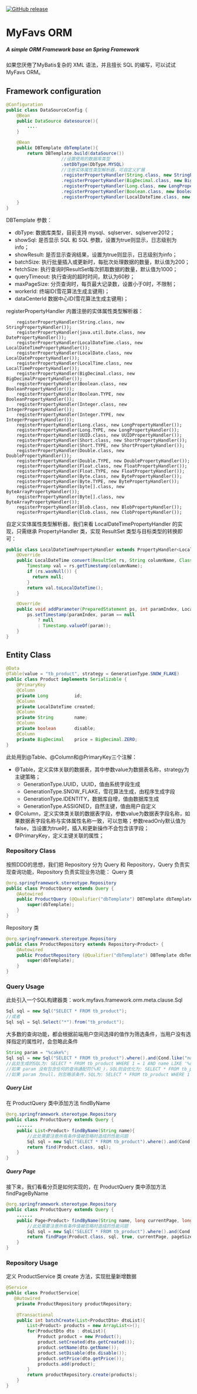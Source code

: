 [![GitHub release](https://img.shields.io/github/stars/tanqimin/myfavs.framework?style=flat-square)](https://github.com/tanqimin/myfavs.framework)
# MyFavs ORM
##### A simple ORM Framework base on Spring Framework
如果您厌倦了MyBatis复杂的 XML 语法，并且擅长 SQL 的编写，可以试试 MyFavs ORM。
## Framework configuration
```java
@Configuration
public class DataSourceConfig {
    @Bean
    public DataSource datesource(){
        ....
    }

    @Bean
    public DBTemplate dbTemplate(){
        return DBTemplate.build(dataSource())
                     //设置使用的数据库类型
                     .setDbType(DbType.MYSQL)
                     //注册实体属性类型解析器，可自定义扩展
                     .registerPropertyHandler(String.class, new StringPropertyHandler())
                     .registerPropertyHandler(BigDecimal.class, new BigDecimalPropertyHandler())
                     .registerPropertyHandler(Long.class, new LongPropertyHandler())
                     .registerPropertyHandler(Boolean.class, new BooleanPropertyHandler())
                     .registerPropertyHandler(LocalDateTime.class, new LocalDateTimePropertyHandler());
    }
}
```
DBTemplate 参数：
* dbType: 数据库类型，目前支持 mysql、sqlserver、sqlserver2012；
* showSql: 是否显示 SQL 和 SQL 参数，设置为true则显示，日志级别为info；
* showResult: 是否显示查询结果，设置为true则显示，日志级别为info；
* batchSize: 执行批量插入或更新时，每批次处理数据的数量，默认值为200；
* fetchSize: 执行查询时ResultSet每次抓取数据的数量，默认值为1000；
* queryTimeout: 执行查询的超时时间，默认为60秒；
* maxPageSize: 分页查询时，每页最大记录数，设置小于0时，不限制；
* workerId: 终端ID(雪花算法生成主键用)；
* dataCenterId 数据中心ID(雪花算法生成主键用)；

registerPropertyHandler 内置注册的实体属性类型解析器：
```
    registerPropertyHandler(String.class, new StringPropertyHandler());
    registerPropertyHandler(java.util.Date.class, new DatePropertyHandler());
    registerPropertyHandler(LocalDateTime.class, new LocalDateTimePropertyHandler());
    registerPropertyHandler(LocalDate.class, new LocalDatePropertyHandler());
    registerPropertyHandler(LocalTime.class, new LocalTimePropertyHandler());
    registerPropertyHandler(BigDecimal.class, new BigDecimalPropertyHandler());
    registerPropertyHandler(Boolean.class, new BooleanPropertyHandler());
    registerPropertyHandler(Boolean.TYPE, new BooleanPropertyHandler());
    registerPropertyHandler(Integer.class, new IntegerPropertyHandler());
    registerPropertyHandler(Integer.TYPE, new IntegerPropertyHandler());
    registerPropertyHandler(Long.class, new LongPropertyHandler());
    registerPropertyHandler(Long.TYPE, new LongPropertyHandler());
    registerPropertyHandler(UUID.class, new UUIDPropertyHandler());
    registerPropertyHandler(Short.class, new ShortPropertyHandler());
    registerPropertyHandler(Short.TYPE, new ShortPropertyHandler());
    registerPropertyHandler(Double.class, new DoublePropertyHandler());
    registerPropertyHandler(Double.TYPE, new DoublePropertyHandler());
    registerPropertyHandler(Float.class, new FloatPropertyHandler());
    registerPropertyHandler(Float.TYPE, new FloatPropertyHandler());
    registerPropertyHandler(Byte.class, new BytePropertyHandler());
    registerPropertyHandler(Byte.TYPE, new BytePropertyHandler());
    registerPropertyHandler(byte[].class, new ByteArrayPropertyHandler());
    registerPropertyHandler(Byte[].class, new ByteArrayPropertyHandler());
    registerPropertyHandler(Blob.class, new BlobPropertyHandler());
    registerPropertyHandler(Clob.class, new ClobPropertyHandler());
```
自定义实体属性类型解析器，我们来看 LocalDateTimePropertyHandler 的实现，只需继承 PropertyHandler 类，实现 ResultSet 类型与目标类型的转换即可：
```java
public class LocalDateTimePropertyHandler extends PropertyHandler<LocalDateTime> {
    @Override
    public LocalDateTime convert(ResultSet rs, String columnName, Class<LocalDateTime> clazz) throws SQLException {
        Timestamp val = rs.getTimestamp(columnName);
        if (rs.wasNull()) {
          return null;
        }
        return val.toLocalDateTime();
    }

    @Override
    public void addParameter(PreparedStatement ps, int paramIndex, LocalDateTime param) throws SQLException {
        ps.setTimestamp(paramIndex, param == null
            ? null
            : Timestamp.valueOf(param));
    }
}
```

## Entity Class
```java
@Data
@Table(value = "tb_product", strategy = GenerationType.SNOW_FLAKE)
public class Product implements Serializable {
    @PrimaryKey
    @Column
    private Long          id;
    @Column
    private LocalDateTime created;
    @Column
    private String        name;
    @Column
    private boolean       disable;
    @Column
    private BigDecimal    price = BigDecimal.ZERO;
}
```
此处用到@Table、@Column和@PrimaryKey三个注解：
+ @Table，定义实体关联的数据表，其中参数value为数据表名称，strategy为主键策略；
   * GenerationType.UUID，UUID，值由系统字段生成
   * GenerationType.SNOW_FLAKE，雪花算法生成，由程序生成字段
   * GenerationType.IDENTITY，数据库自增，值由数据库生成
   * GenerationType.ASSIGNED，自然主键，值由用户自定义
+ @Column，定义实体类关联的数据表字段，参数value为数据表字段名称，如果数据表字段名称与实体属性名称一致，可以忽略；参数readOnly默认值为false，当设置为true时，插入和更新操作不会包含该字段；
+ @PrimaryKey，定义主键关联的属性；

### Repository Class

按照DDD的思想，我们把 Repository 分为 Query 和 Repository，Query 负责实现查询功能，Repository 负责实现业务功能：
Query 类
```java
@org.springframework.stereotype.Repository
public class ProductQuery extends Query {
    @Autowired
    public ProductQuery (@Qualifier("dbTemplate") DBTemplate dbTemplate) {
        super(dbTemplate);
    }
}
```
Repository 类
```java
@org.springframework.stereotype.Repository
public class ProductRepository extends Repository<Product> {
    @Autowired
    public ProductRepository (@Qualifier("dbTemplate") DBTemplate dbTemplate) {
        super(dbTemplate);
    }
}
```
### Query Usage
此处引入一个SQL构建器类：work.myfavs.framework.orm.meta.clause.Sql
```java
Sql sql = new Sql("SELECT * FROM tb_product");
//或者
Sql sql = Sql.Select("*").from("tb_product");
```
大多数的查询功能，都会根据前端用户空间选择的值作为筛选条件，当用户没有选择指定的属性时，会忽略此条件
```java
String param = "%cake%";
Sql sql = new Sql("SELECT * FROM tb_product").where().and(Cond.like("name", param));
//此处生成的SQL为: SELECT * FROM tb_product WHERE 1 = 1 AND name LIKE '%cake%'
//如果 param 没有包含任何的查询通配符(%和_)，SQL则会优化为: SELECT * FROM tb_product WHERE 1 = 1 AND name = 'cake'
//如果 param 为null，则忽略该条件，SQL为: SELECT * FROM tb_product WHERE 1 = 1
```
##### Query List
在 ProductQuery 类中添加方法 findByName
```java
@org.springframework.stereotype.Repository
public class ProductQuery extends Query {
    ......
    public List<Product> findByName(String name){
        //此处需要注意所有条件值被忽略时造成的性能问题
        Sql sql = new Sql("SELECT * FROM tb_product").where().and(Cond.like("name",name));
        return find(Product.class, sql);
    }
}
```
##### Query Page
接下来，我们看看分页是如何实现的，在 ProductQuery 类中添加方法 findPageByName
```java
@org.springframework.stereotype.Repository
public class ProductQuery extends Query {
    ......
    public Page<Product> findByName(String name, long currentPage, long pageSize){
        //此处需要注意所有条件值被忽略时造成的性能问题
        Sql sql = new Sql("SELECT * FROM tb_product").where().and(Cond.like("name",name));
        return findPage(Product.class, sql, true, currentPage, pageSize);
    }
}
```
### Repository Usage
定义 ProductService 类 create 方法，实现批量新增数据
```java
@Service
public class ProductService{
   @Autowired
    private ProductRepository productRepository;
    
    @Transactional 
    public int batchCreate(List<ProductDto> dtoList){
        List<Product> products = new ArrayList<>();
        for(ProductDto dto : dtoList){
            Product product = new Product();
            product.setCreated(dto.getCreated());
            product.setName(dto.getName());
            product.setDisable(dto.disable());
            product.setPrice(dto.getPrice());
            products.add(product);
        }
        return productRepository.create(products);
    }
}
```